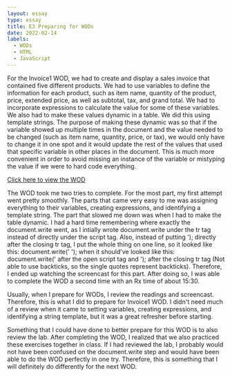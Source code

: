 ```yaml
---
layout: essay
type: essay
title: E3 Preparing for WODs
date: 2022-02-14
labels:
  - WODs 
  - HTML 
  - JavaScript
---
```


For the Invoice1 WOD, we had to create and display a sales invoice that contained five different products. We had to use variables to define the information for each product, such as item name, quantity of the product, price, extended price, as well as subtotal, tax, and grand total. We had to incorporate expressions to calculate the value for some of these variables. We also had to make these values dynamic in a table. We did this using template strings. The purpose of making these dynamic was so that if the variable showed up multiple times in the document and the value needed to be changed (such as item name, quantity, price, or tax), we would only have to change it in one spot and it would update the rest of the values that used that specific variable in other places in the document. This is much more convenient in order to avoid missing an instance of the variable or mistyping the value if we were to hard code everything.

<a href = "https://dport96.github.io/ITM352/morea/060.expressions-operators/experience-invoice1.html">Click here to view the WOD</a>

The WOD took me two tries to complete. For the most part, my first attempt went pretty smoothly. The parts that came very easy to me was assigning everything to their variables, creating expressions, and identifying a template string. The part that slowed me down was when I had to make the table dynamic. I had a hard time remembering where exactly the document.write went, as I intially wrote document.write under the tr tag instead of directly under the script tag. Also, instead of putting '); directly after the closing tr tag, I put the whole thing on one line, so it looked like this: document.write(' '); when it should've looked like this: document.write(' after the open script tag and '); after the closing tr tag (Not able to use backticks, so the single quotes represent backticks). Therefore, I ended up watching the screencast for this part. After doing so, I was able to complete the WOD a second time with an Rx time of about 15:30. 

Usually, when I prepare for WODs, I review the readings and screencast. Therefore, this is what I did to prepare for Invoice1 WOD. I didn't need much of a review when it came to setting variables, creating expressions, and identifying a string template, but it was a great refresher before starting.

Something that I could have done to better prepare for this WOD is to also review the lab. After completing the WOD, I realized that we also practiced these exercises together in class. If I had reviewed the lab, I probably would not have been confused on the document.write step and would have been able to do the WOD perfectly in one try. Therefore, this is something that I will definitely do differently for the next WOD. 
